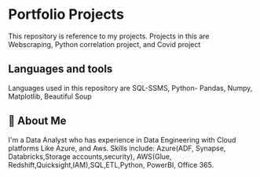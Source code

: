 
# Portfolio Projects
This repository is reference to my projects. Projects in this are
 Webscraping, 
 Python correlation project,
 and Covid project


## Languages and tools
Languages used in this repository are SQL-SSMS, Python- Pandas, Numpy, Matplotlib, Beautiful Soup


## 🚀 About Me
I'm a Data Analyst who has experience in Data Engineering with Cloud platforms Like Azure, and Aws. 
Skills include: Azure(ADF, Synapse, Databricks,Storage accounts,security), AWS(Glue, Redshift,Quicksight,IAM),SQL,ETL,Python, PowerBI, Office 365.

